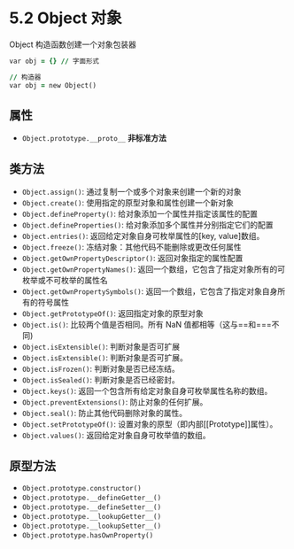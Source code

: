 # 5.2 Object 对象

Object 构造函数创建一个对象包装器

```J
var obj = {} // 字面形式

// 构造器
var obj = new Object()
```

## 属性

* `Object.prototype.__proto__` **非标准方法**

## 类方法

* `Object.assign()`: 通过复制一个或多个对象来创建一个新的对象
* `Object.create()`: 使用指定的原型对象和属性创建一个新对象
* `Object.defineProperty()`: 给对象添加一个属性并指定该属性的配置
* `Object.defineProperties()`: 给对象添加多个属性并分别指定它们的配置
* `Object.entries()`: 返回给定对象自身可枚举属性的[key, value]数组。
* `Object.freeze()`: 冻结对象：其他代码不能删除或更改任何属性
* `Object.getOwnPropertyDescriptor()`: 返回对象指定的属性配置
* `Object.getOwnPropertyNames()`: 返回一个数组，它包含了指定对象所有的可枚举或不可枚举的属性名
* `Object.getOwnPropertySymbols()`: 返回一个数组，它包含了指定对象自身所有的符号属性
* `Object.getPrototypeOf()`: 返回指定对象的原型对象
* `Object.is()`: 比较两个值是否相同。所有 NaN 值都相等（这与==和===不同)
* `Object.isExtensible()`: 判断对象是否可扩展
* `Object.isExtensible()`: 判断对象是否可扩展。
* `Object.isFrozen()`: 判断对象是否已经冻结。
* `Object.isSealed()`: 判断对象是否已经密封。
* `Object.keys()`:  返回一个包含所有给定对象自身可枚举属性名称的数组。
* `Object.preventExtensions()`: 防止对象的任何扩展。
* `Object.seal()`: 防止其他代码删除对象的属性。
* `Object.setPrototypeOf()`: 设置对象的原型（即内部[[Prototype]]属性）。
* `Object.values()`: 返回给定对象自身可枚举值的数组。

## 原型方法

* `Object.prototype.constructor()`
* `Object.prototype.__defineGetter__()`
* `Object.prototype.__defineSetter__()`
* `Object.prototype.__lookupGetter__()`
* `Object.prototype.__lookupSetter__()`
* `Object.prototype.hasOwnProperty()`

